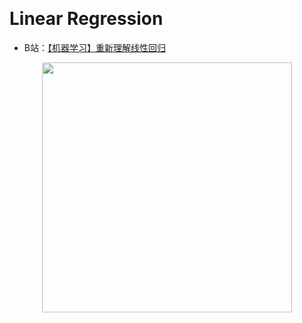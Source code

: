 &emsp;
# Linear Regression
- B站：[【机器学习】重新理解线性回归](https://www.bilibili.com/video/BV1QM4y167oZ/?spm_id_from=333.337.search-card.all.click&vd_source=ead820d10887c21595d014f264bcbb35)



<div align=center>
    <image src="imgs/linear-1.png" width=400>
</div>